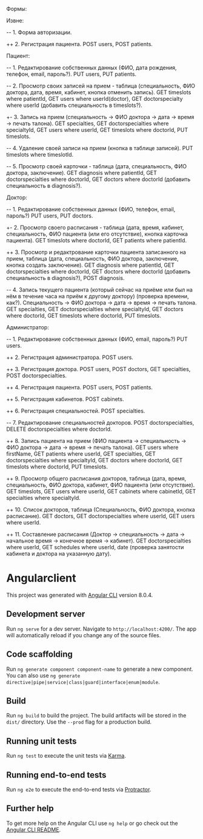 Формы:

Извне: 

-- 1. Форма авторизации.

++ 2. Регистрация пациента. POST users, POST patients.


Пациент:

-- 1. Редактирование собственных данных (ФИО, дата рождения, телефон, email, пароль?). PUT users, PUT patients.

-- 2. Просмотр своих записей на прием - таблица (специальность, ФИО доктора, дата, время, кабинет, кнопка отменить запись). GET timeslots where patientId, GET users where userId(doctor), GET doctorspecialty where userId (добавить специальность в timeslots?).

+- 3. Запись на прием (специальность -> ФИО доктора -> дата -> время -> печать талона). GET specialties, GET doctorspecialties where specialtyId, GET users where userId, GET timeslots where doctorId, PUT timeslots.

-- 4. Удаление своей записи на прием (кнопка в таблице записей). PUT timeslots where timeslotId.

-- 5. Просмотр своей карточки - таблица (дата, специальность, ФИО доктора, заключение). GET diagnosis where patientId, GET doctorspecialties where doctorId, GET doctors where doctorId (добавить специальность в diagnosis?).


Доктор:

-- 1. Редактирование собственных данных (ФИО, телефон, email, пароль?) PUT users, PUT doctors.

+- 2. Просмотр своего расписания - таблица (дата, время, кабинет, специальность, ФИО пациента (или его отсутствие), кнопка карточка пациента). GET timeslots where doctorId, GET patients where patientId.

++ 3. Просмотр и редактрование карточки пациента записанного на прием, таблица (дата, специальность, ФИО доктора, заключение, кнопка создать заключение). GET diagnosis where patientId, GET doctorspecialties where doctorId, GET doctors where doctorId (добавить специальность в diagnosis?), POST diagnosis.

-- 4. Запись текущего пациента (который сейчас на приёме или был на нём в течение часа на приём к другому доктору) (проверка времени, как?). Специальность -> ФИО доктора -> дата -> время -> печать талона. GET specialties, GET doctorspecialties where specialtyId, GET doctors where doctorId, GET timeslots where doctorId, PUT timeslots.


Администратор:

-- 1. Редактирование собственных данных (ФИО, email, пароль?) PUT users.

++ 2. Регистрация администратора. POST users.

++ 3. Регистрация доктора. POST users, POST doctors, GET specialties, POST doctorspecialties.

++ 4. Регистрация пациента. POST users, POST patients.

++ 5. Регистрация кабинетов. POST cabinets.

++ 6. Регистрация специальностей. POST specialties.

-- 7. Редактирование специальностей докторов. POST doctorspecialties, DELETE doctorspecialties where doctorId.

++  8. Запись пациента на прием (ФИО пациента -> специальность -> ФИО доктора -> дата -> время -> печать талона). GET users where firstName, GET patients where userId, GET specialties, GET doctorspecialties where specialtyId, GET doctors where doctorId, GET timeslots where doctorId, PUT timeslots.

++ 9. Просмотр общего расписания докторов, таблица (дата, время, специальность, ФИО доктора, кабинет, ФИО пациента (или отсутствие). GET timeslots, GET users where userId, GET cabinets where cabinetId, GET specialties where specialtyId.

++ 10. Список докторов, таблица (Специальность, ФИО доктора, кнопка расписание). GET doctors, GET doctorspecialties where userId, GET users where userId.

++ 11. Составление расписания (Доктор -> специальность -> дата -> начальное время -> конечное время -> кабинет).
GET doctorspecialties where userId, GET schedules where userId, date (проверка занятости кабинета и доктора на указанную дату). 










# Angularclient

This project was generated with [Angular CLI](https://github.com/angular/angular-cli) version 8.0.4.

## Development server

Run `ng serve` for a dev server. Navigate to `http://localhost:4200/`. The app will automatically reload if you change any of the source files.

## Code scaffolding

Run `ng generate component component-name` to generate a new component. You can also use `ng generate directive|pipe|service|class|guard|interface|enum|module`.

## Build

Run `ng build` to build the project. The build artifacts will be stored in the `dist/` directory. Use the `--prod` flag for a production build.

## Running unit tests

Run `ng test` to execute the unit tests via [Karma](https://karma-runner.github.io).

## Running end-to-end tests

Run `ng e2e` to execute the end-to-end tests via [Protractor](http://www.protractortest.org/).

## Further help

To get more help on the Angular CLI use `ng help` or go check out the [Angular CLI README](https://github.com/angular/angular-cli/blob/master/README.md).
